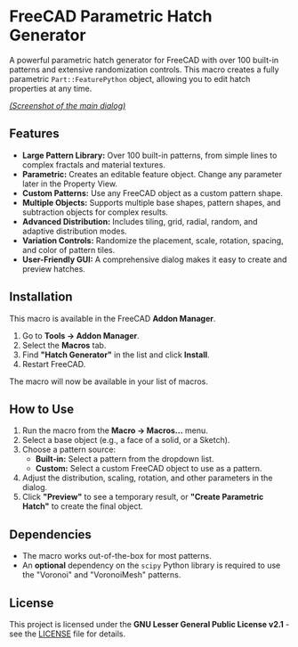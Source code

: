 # FreeCAD Parametric Hatch Generator

A powerful parametric hatch generator for FreeCAD with over 100 built-in patterns and extensive randomization controls. This macro creates a fully parametric `Part::FeaturePython` object, allowing you to edit hatch properties at any time.


[*(Screenshot of the main dialog)*](https://imgur.com/a/Tk6X85y)

## Features
- **Large Pattern Library:** Over 100 built-in patterns, from simple lines to complex fractals and material textures.
- **Parametric:** Creates an editable feature object. Change any parameter later in the Property View.
- **Custom Patterns:** Use any FreeCAD object as a custom pattern shape.
- **Multiple Objects:** Supports multiple base shapes, pattern shapes, and subtraction objects for complex results.
- **Advanced Distribution:** Includes tiling, grid, radial, random, and adaptive distribution modes.
- **Variation Controls:** Randomize the placement, scale, rotation, spacing, and color of pattern tiles.
- **User-Friendly GUI:** A comprehensive dialog makes it easy to create and preview hatches.

## Installation
This macro is available in the FreeCAD **Addon Manager**.
1.  Go to **Tools → Addon Manager**.
2.  Select the **Macros** tab.
3.  Find **"Hatch Generator"** in the list and click **Install**.
4.  Restart FreeCAD.

The macro will now be available in your list of macros.

## How to Use
1.  Run the macro from the **Macro → Macros...** menu.
2.  Select a base object (e.g., a face of a solid, or a Sketch).
3.  Choose a pattern source:
    - **Built-in:** Select a pattern from the dropdown list.
    - **Custom:** Select a custom FreeCAD object to use as a pattern.
4.  Adjust the distribution, scaling, rotation, and other parameters in the dialog.
5.  Click **"Preview"** to see a temporary result, or **"Create Parametric Hatch"** to create the final object.

## Dependencies
- The macro works out-of-the-box for most patterns.
- An **optional** dependency on the `scipy` Python library is required to use the "Voronoi" and "VoronoiMesh" patterns.

## License
This project is licensed under the **GNU Lesser General Public License v2.1** - see the [LICENSE](LICENSE) file for details.
